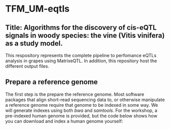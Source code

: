 # TFM_UM-eqtls
## Title: Algorithms for the discovery of cis-eQTL signals in woody species: the vine (Vitis vinifera) as a study model.


This respository represents the complete pipeline to perfomance eQTLs analysis in grapes using MatrixeQTL. In addition, this repository host the different output files.


## Prepare a reference genome
The first step is the prepare the reference genome. Most software packages that align short-read sequencing data to, or otherwise manipulate a reference genome require that genome to be indexed in some way. We will generate indexes using both *bwa* and *samtools*. For the workshop, a pre-indexed human genome is provided, but the code below shows how you can download and index a human genome yourself:
